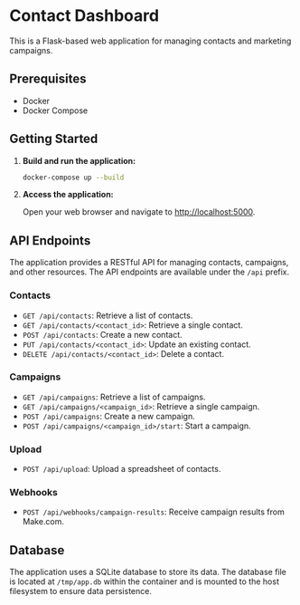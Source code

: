 # Contact Dashboard

This is a Flask-based web application for managing contacts and marketing campaigns.

## Prerequisites

- Docker
- Docker Compose

## Getting Started

1. **Build and run the application:**

   ```bash
   docker-compose up --build
   ```

2. **Access the application:**

   Open your web browser and navigate to [http://localhost:5000](http://localhost:5000).

## API Endpoints

The application provides a RESTful API for managing contacts, campaigns, and other resources. The API endpoints are available under the `/api` prefix.

### Contacts

- `GET /api/contacts`: Retrieve a list of contacts.
- `GET /api/contacts/<contact_id>`: Retrieve a single contact.
- `POST /api/contacts`: Create a new contact.
- `PUT /api/contacts/<contact_id>`: Update an existing contact.
- `DELETE /api/contacts/<contact_id>`: Delete a contact.

### Campaigns

- `GET /api/campaigns`: Retrieve a list of campaigns.
- `GET /api/campaigns/<campaign_id>`: Retrieve a single campaign.
- `POST /api/campaigns`: Create a new campaign.
- `POST /api/campaigns/<campaign_id>/start`: Start a campaign.

### Upload

- `POST /api/upload`: Upload a spreadsheet of contacts.

### Webhooks

- `POST /api/webhooks/campaign-results`: Receive campaign results from Make.com.

## Database

The application uses a SQLite database to store its data. The database file is located at `/tmp/app.db` within the container and is mounted to the host filesystem to ensure data persistence.
